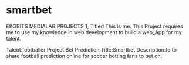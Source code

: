 # smartbet
EKOBITS MEDIALAB PROJECTS 1, Titled This is me.
This Project requires me to use my knowledge in web development 
to build a web_App for my talent.

Talent:footballer
Project:Bet Prediction
Title:Smartbet
Description:to to share football prediction online for soccer betting fans to bet on.

